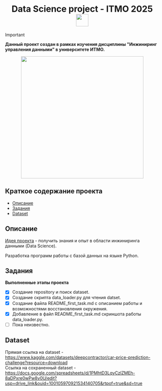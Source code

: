 <h1 id="header" align="center">
  Data Science project - ITMO 2025
  <img src="https://media2.giphy.com/media/v1.Y2lkPTc5MGI3NjExNDM1em52YzFydjZzOHFtejdiZThkOGlscjhkcTJ1MDE4a3I4YnJoayZlcD12MV9pbnRlcm5hbF9naWZfYnlfaWQmY3Q9cw/7JQkl8JRJZbt8PZSio/giphy.gif" width="40px"/>
</h1>

> [!IMPORTANT]
> **Данный проект создан в рамках изучения дисциплины "Инжиниринг управления данными" в университете ИТМО.**

<div id="header" align="center">
  <img src="https://media2.giphy.com/media/v1.Y2lkPWVjZjA1ZTQ3ZDk2eWdyMTh0emVuZWJocXQwY2Iwc2ViMHFrdHc2YXdwODB2NjQwaCZlcD12MV9naWZzX3NlYXJjaCZjdD1n/QpVUMRUJGokfqXyfa1/200.webp" width="400"/>
</div>

## Краткое содержание проекта
- [Описание](#Описание)
- [Задания](#Задания)
- [Dataset](#Dataset)


## Описание
<ins>Идея проекта</ins> - получить знания и опыт в области инжиниринга данными (Data Science).

<div>
  Разработка программ работы с базой данных на языке Python.
  <img src="https://media1.giphy.com/media/v1.Y2lkPTc5MGI3NjExOXQ5b2Zla2hvb2MwYXkxN3Ywcjhmd2xkYjh6MGd0ZTdmaHl2MTh6OCZlcD12MV9zdGlja2Vyc19zZWFyY2gmY3Q9cw/LMt9638dO8dftAjtco/200.webp" width="15px"/>
</div>

## Задания
**Выполненные этапы проекта**
- [x] Создание repository и поиск dataset.
- [x] Создание скрипта data_loader.py для чтения datset.
- [x] Создание файла README_first_task.md с описанием работы и возможностями восстановления окружения.
- [x] Добавление в файл README_first_task.md скриншота работы data_loader.py.   
- [ ] Пока неизвестно.

## Dataset
Прямая ссылка на dataset - https://www.kaggle.com/datasets/deepcontractor/car-price-prediction-challenge?resource=download
\
Ссылка на сохраненный dataset - https://docs.google.com/spreadsheets/d/1PMhtD3LqyCzlZMEh-8aDPxre0wPw8v0U/edit?usp=drive_link&ouid=100105970921534140705&rtpof=true&sd=true

